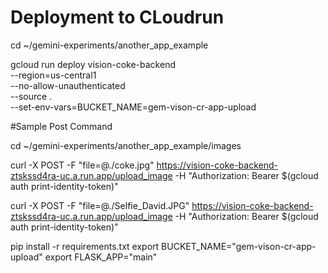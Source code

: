 # Deployment to CLoudrun 

cd ~/gemini-experiments/another_app_example

gcloud run deploy vision-coke-backend \
--region=us-central1 \
--no-allow-unauthenticated \
--source . \
--set-env-vars=BUCKET_NAME=gem-vison-cr-app-upload

#Sample Post Command 

cd ~/gemini-experiments/another_app_example/images

curl -X POST -F "file=@./coke.jpg" https://vision-coke-backend-ztskssd4ra-uc.a.run.app/upload_image -H "Authorization: Bearer $(gcloud auth print-identity-token)" 

curl -X POST -F "file=@./Selfie_David.JPG" https://vision-coke-backend-ztskssd4ra-uc.a.run.app/upload_image -H "Authorization: Bearer $(gcloud auth print-identity-token)" 

pip install -r requirements.txt 
export BUCKET_NAME="gem-vison-cr-app-upload"
export FLASK_APP="main"

